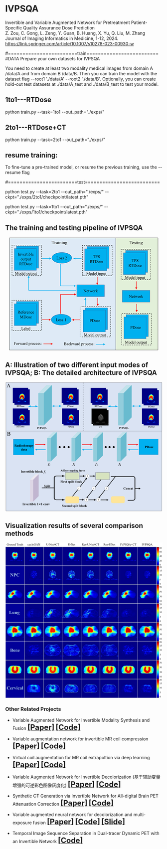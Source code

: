 # IVPSQA    
Invertible and Variable Augmented Network for Pretreatment Patient-Specific Quality Assurance Dose Prediction      
Z. Zou, C. Gong, L. Zeng, Y. Guan, B. Huang, X. Yu, Q. Liu, M. Zhang     
Journal of Imaging Informatics in Medicine, 1-12, 2024.    
https://link.springer.com/article/10.1007/s10278-023-00930-w     


#========================train=========================
#DATA
Prepare your own datasets for IVPSQA

You need to create at least two modality medical images from domain A /data/A and from domain B /data/B. Then you can train the model with the dataset flag --root1 './data/A' --root2 './data/B'. Optionally, you can create hold-out test datasets at ./data/A_test and ./data/B_test to test your model.

##  1to1---RTDose

python train.py --task=1to1 --out_path="./exps/"

##  2to1---RTDose+CT

python train.py --task=2to1 --out_path="./exps/"

##  resume training:

To fine-tune a pre-trained model, or resume the previous training, use the --resume flag


#========================test==========================

python test.py --task=2to1 --out_path="./exps/" --ckpt="./exps/2to1/checkpoint/latest.pth"

python test.py --task=1to1 --out_path="./exps/" --ckpt="./exps/1to1/checkpoint/latest.pth"


## The training and testing pipeline of IVPSQA
<div align="center"><img src="https://github.com/yqx7150/IVPSQA/blob/main/fig2.png"> </div>
    
## A: Illustration of two different input modes of IVPSQA; B: The detailed architecture of IVPSQA
<div align="center"><img src="https://github.com/yqx7150/IVPSQA/blob/main/fig3.png"> </div>

## Visualization results of several comparison methods
<div align="center"><img src="https://github.com/yqx7150/IVPSQA/blob/main/fig4.png"> </div>

### Other Related Projects

  * Variable Augmented Network for Invertible Modality Synthesis and Fusion  [<font size=5>**[Paper]**</font>](https://ieeexplore.ieee.org/abstract/document/10070774)   [<font size=5>**[Code]**</font>](https://github.com/yqx7150/iVAN)    
  
 * Variable augmentation network for invertible MR coil compression  [<font size=5>**[Paper]**</font>](https://www.sciencedirect.com/science/article/abs/pii/S0730725X24000225)   [<font size=5>**[Code]**</font>](https://github.com/yqx7150/VAN-ICC)         

 * Virtual coil augmentation for MR coil extrapoltion via deep learning  [<font size=5>**[Paper]**</font>](https://www.sciencedirect.com/science/article/abs/pii/S0730725X22001722)   [<font size=5>**[Code]**</font>](https://github.com/yqx7150/VCA)    

  * Variable Augmented Network for Invertible Decolorization (基于辅助变量增强的可逆彩色图像灰度化)  [<font size=5>**[Paper]**</font>](https://jeit.ac.cn/cn/article/doi/10.11999/JEIT221205?viewType=HTML)   [<font size=5>**[Code]**</font>](https://github.com/yqx7150/VA-IDN)        

  * Synthetic CT Generation via Invertible Network for All-digital Brain PET Attenuation Correction  [<font size=5>**[Paper]**</font>](https://arxiv.org/abs/2310.01885)   [<font size=5>**[Code]**</font>](https://github.com/yqx7150/PET_AC_sCT)        
    
  * Variable augmented neural network for decolorization and multi-exposure fusion [<font size=5>**[Paper]**</font>](https://www.sciencedirect.com/science/article/abs/pii/S1566253517305298)   [<font size=5>**[Code]**</font>](https://github.com/yqx7150/DecolorNet_FusionNet_code)   [<font size=5>**[Slide]**</font>](https://github.com/yqx7150/EDAEPRec/tree/master/Slide)   
   
  * Temporal Image Sequence Separation in Dual-tracer Dynamic PET with an Invertible Network [<font size=5>**[Code]**</font>](https://github.com/yqx7150/DTS-INN)   







